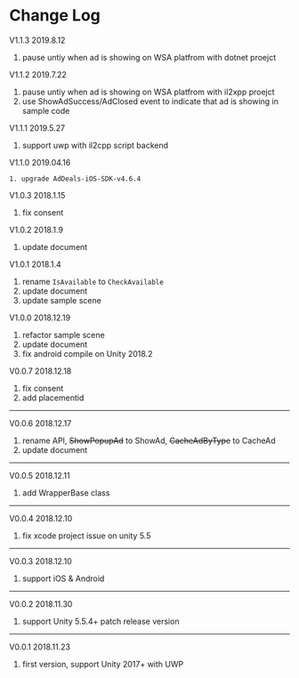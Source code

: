 # Change Log

V1.1.3 2019.8.12

1. pause untiy when ad is showing on WSA platfrom with dotnet proejct

V1.1.2 2019.7.22

1. pause untiy when ad is showing on WSA platfrom with il2xpp proejct
2. use ShowAdSuccess/AdClosed event to indicate that ad is showing in sample code

V1.1.1 2019.5.27

1. support uwp with il2cpp script backend

V1.1.0 2019.04.16

 	1. upgrade AdDeals-iOS-SDK-v4.6.4 

V1.0.3 2018.1.15

1. fix consent

V1.0.2 2018.1.9

1. update document

V1.0.1 2018.1.4

1. rename `IsAvailable` to `CheckAvailable`
2. update document
3. update sample scene

V1.0.0 2018.12.19

1. refactor sample scene
2. update document
3. fix android compile on Unity 2018.2

V0.0.7 2018.12.18

1. fix consent
2. add placementid

---
V0.0.6 2018.12.17

1. rename API, ~~ShowPopupAd~~ to ShowAd, ~~CacheAdByType~~ to CacheAd
2. update document

---
V0.0.5 2018.12.11

1. add WrapperBase class

---
V0.0.4 2018.12.10

1. fix xcode project issue on unity 5.5

---
V0.0.3 2018.12.10

1. support iOS & Android

---
V0.0.2 2018.11.30

1. support Unity 5.5.4+ patch release version

---
V0.0.1 2018.11.23

1. first version, support Unity 2017+ with UWP
